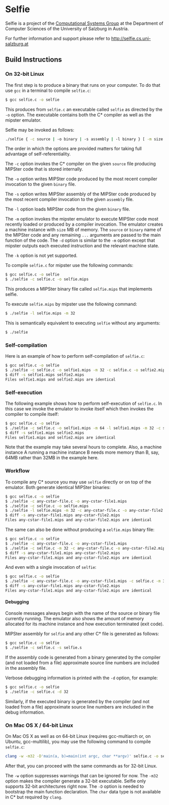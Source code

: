 # Selfie

Selfie is a project of the [Computational Systems Group](http://www.cs.uni-salzburg.at/~ck) at the Department of Computer Sciences of the University of Salzburg in Austria.

For further information and support please refer to http://selfie.cs.uni-salzburg.at

## Build Instructions

### On 32-bit Linux

The first step is to produce a binary that runs on your computer. To do that use `gcc` in a terminal to compile `selfie.c`:

```bash
$ gcc selfie.c -o selfie
```

This produces from `selfie.c` an executable called `selfie` as directed by the `-o` option. The executable contains both the C\* compiler as well as the mipster emulator.

Selfie may be invoked as follows:

```bash
./selfie { -c source | -o binary | -s assembly | -l binary } [ -m size ... | -d size ... | -k size ... ]
```

The order in which the options are provided matters for taking full advantage of self-referentiality.

The `-c` option invokes the C\* compiler on the given `source` file producing MIPSter code that is stored internally.

The `-o` option writes MIPSter code produced by the most recent compiler invocation to the given `binary` file.

The `-s` option writes MIPSter assembly of the MIPSter code produced by the most recent compiler invocation to the given `assembly` file.

The `-l` option loads MIPSter code from the given `binary` file.

The `-m` option invokes the mipster emulator to execute MIPSter code most recently loaded or produced by a compiler invocation. The emulator creates a machine instance with `size` MB of memory. The `source` or `binary` name of the MIPSter code and any remaining `...` arguments are passed to the main function of the code. The `-d` option is similar to the `-m` option except that mipster outputs each executed instruction and the relevant machine state.

The `-k` option is not yet supported.

To compile `selfie.c` for mipster use the following commands:

```bash
$ gcc selfie.c -o selfie
$ ./selfie -c selfie.c -o selfie.mips
```

This produces a MIPSter binary file called `selfie.mips` that implements selfie.

To execute `selfie.mips` by mipster use the following command:

```bash
$ ./selfie -l selfie.mips -m 32
```

This is semantically equivalent to executing `selfie` without any arguments:

```bash
$ ./selfie
```

### Self-compilation

Here is an example of how to perform self-compilation of `selfie.c`:

```bash
$ gcc selfie.c -o selfie
$ ./selfie -c selfie.c -o selfie1.mips -m 32 -c selfie.c -o selfie2.mips
$ diff -s selfie1.mips selfie2.mips
Files selfie1.mips and selfie2.mips are identical
```

### Self-execution

The following example shows how to perform self-execution of `selfie.c`. In this case we invoke the emulator to invoke itself which then invokes the compiler to compile itself:

```bash
$ gcc selfie.c -o selfie
$ ./selfie -c selfie.c -o selfie1.mips -m 64 -l selfie1.mips -m 32 -c selfie.c -o selfie2.mips
$ diff -s selfie1.mips selfie2.mips
Files selfie1.mips and selfie2.mips are identical
```

Note that the example may take several hours to complete. Also, a machine instance A running a machine instance B needs more memory than B, say, 64MB rather than 32MB in the example here.

### Workflow

To compile any C\* source you may use `selfie` directly or on top of the emulator. Both generate identical MIPSter binaries:

```bash
$ gcc selfie.c -o selfie
$ ./selfie -c any-cstar-file.c -o any-cstar-file1.mips
$ ./selfie -c selfie.c -o selfie.mips
$ ./selfie -l selfie.mips -m 32 -c any-cstar-file.c -o any-cstar-file2.mips
$ diff -s any-cstar-file1.mips any-cstar-file2.mips
Files any-cstar-file1.mips and any-cstar-file2.mips are identical
```

The same can also be done without producing a `selfie.mips` binary file:

```bash
$ gcc selfie.c -o selfie
$ ./selfie -c any-cstar-file.c -o any-cstar-file1.mips
$ ./selfie -c selfie.c -m 32 -c any-cstar-file.c -o any-cstar-file2.mips
$ diff -s any-cstar-file1.mips any-cstar-file2.mips
Files any-cstar-file1.mips and any-cstar-file2.mips are identical
```

And even with a single invocation of `selfie`:

```bash
$ gcc selfie.c -o selfie
$ ./selfie -c any-cstar-file.c -o any-cstar-file1.mips -c selfie.c -m 32 -c any-cstar-file.c -o any-cstar-file2.mips
$ diff -s any-cstar-file1.mips any-cstar-file2.mips
Files any-cstar-file1.mips and any-cstar-file2.mips are identical
```

#### Debugging

Console messages always begin with the name of the source or binary file currently running. The emulator also shows the amount of memory allocated for its machine instance and how execution terminated (exit code).

MIPSter assembly for `selfie` and any other C\* file is generated as follows:

```bash
$ gcc selfie.c -o selfie
$ ./selfie -c selfie.c -s selfie.s
```

If the assembly code is generated from a binary generated by the compiler (and not loaded from a file) approximate source line numbers are included in the assembly file.

Verbose debugging information is printed with the `-d` option, for example:

```bash
$ gcc selfie.c -o selfie
$ ./selfie -c selfie.c -d 32
```

Similarly, if the executed binary is generated by the compiler (and not loaded from a file) approximate source line numbers are included in the debug information.

### On Mac OS X / 64-bit Linux

On Mac OS X as well as on 64-bit Linux (requires gcc-multiarch or, on Ubuntu, gcc-multilib), you may use the following command to compile `selfie.c`:

```bash
clang -w -m32 -D'main(a, b)=main(int argc, char **argv)' selfie.c -o selfie
```

After that, you can proceed with the same commands as for 32-bit Linux.

The `-w` option suppresses warnings that can be ignored for now. The `-m32` option makes the compiler generate a 32-bit executable. Selfie only supports 32-bit architectures right now. The `-D` option is needed to bootstrap the main function declaration. The `char` data type is not available in C\* but required by `clang`.